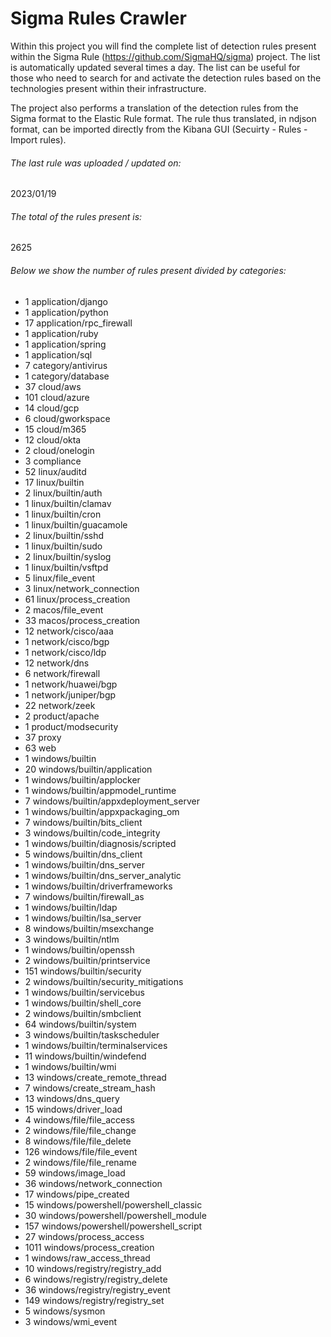 # Sigma Rules Crawler
Within this project you will find the complete list of detection rules present within the Sigma Rule (https://github.com/SigmaHQ/sigma) project. The list is automatically updated several times a day.
The list can be useful for those who need to search for and activate the detection rules based on the technologies present within their infrastructure.

The project also performs a translation of the detection rules from the Sigma format to the Elastic Rule format. The rule thus translated, in ndjson format, can be imported directly from the Kibana GUI (Secuirty - Rules - Import rules).


###### The last rule was uploaded / updated on:
2023/01/19
###### The total of the rules present is:
2625
###### Below we show the number of rules present divided by categories:
- 1 application/django
- 1 application/python
- 17 application/rpc_firewall
- 1 application/ruby
- 1 application/spring
- 1 application/sql
- 7 category/antivirus
- 1 category/database
- 37 cloud/aws
- 101 cloud/azure
- 14 cloud/gcp
- 6 cloud/gworkspace
- 15 cloud/m365
- 12 cloud/okta
- 2 cloud/onelogin
- 3 compliance
- 52 linux/auditd
- 17 linux/builtin
- 2 linux/builtin/auth
- 1 linux/builtin/clamav
- 1 linux/builtin/cron
- 1 linux/builtin/guacamole
- 2 linux/builtin/sshd
- 1 linux/builtin/sudo
- 2 linux/builtin/syslog
- 1 linux/builtin/vsftpd
- 5 linux/file_event
- 3 linux/network_connection
- 61 linux/process_creation
- 2 macos/file_event
- 33 macos/process_creation
- 12 network/cisco/aaa
- 1 network/cisco/bgp
- 1 network/cisco/ldp
- 12 network/dns
- 6 network/firewall
- 1 network/huawei/bgp
- 1 network/juniper/bgp
- 22 network/zeek
- 2 product/apache
- 1 product/modsecurity
- 37 proxy
- 63 web
- 1 windows/builtin
- 20 windows/builtin/application
- 1 windows/builtin/applocker
- 1 windows/builtin/appmodel_runtime
- 7 windows/builtin/appxdeployment_server
- 1 windows/builtin/appxpackaging_om
- 7 windows/builtin/bits_client
- 3 windows/builtin/code_integrity
- 1 windows/builtin/diagnosis/scripted
- 5 windows/builtin/dns_client
- 1 windows/builtin/dns_server
- 1 windows/builtin/dns_server_analytic
- 1 windows/builtin/driverframeworks
- 7 windows/builtin/firewall_as
- 1 windows/builtin/ldap
- 1 windows/builtin/lsa_server
- 8 windows/builtin/msexchange
- 3 windows/builtin/ntlm
- 1 windows/builtin/openssh
- 2 windows/builtin/printservice
- 151 windows/builtin/security
- 2 windows/builtin/security_mitigations
- 1 windows/builtin/servicebus
- 1 windows/builtin/shell_core
- 2 windows/builtin/smbclient
- 64 windows/builtin/system
- 3 windows/builtin/taskscheduler
- 1 windows/builtin/terminalservices
- 11 windows/builtin/windefend
- 1 windows/builtin/wmi
- 13 windows/create_remote_thread
- 7 windows/create_stream_hash
- 13 windows/dns_query
- 15 windows/driver_load
- 4 windows/file/file_access
- 2 windows/file/file_change
- 8 windows/file/file_delete
- 126 windows/file/file_event
- 2 windows/file/file_rename
- 59 windows/image_load
- 36 windows/network_connection
- 17 windows/pipe_created
- 15 windows/powershell/powershell_classic
- 30 windows/powershell/powershell_module
- 157 windows/powershell/powershell_script
- 27 windows/process_access
- 1011 windows/process_creation
- 1 windows/raw_access_thread
- 10 windows/registry/registry_add
- 6 windows/registry/registry_delete
- 36 windows/registry/registry_event
- 149 windows/registry/registry_set
- 5 windows/sysmon
- 3 windows/wmi_event
